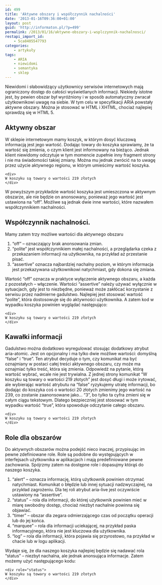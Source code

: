 ```yaml
---
id: 499
title: 'Aktywne obszary i współczynnik nachalności'
date: '2013-01-16T09:36:00+01:00'
layout: post
guid: 'http://informaton.pl/?p=499'
permalink: /2013/01/16/aktywne-obszary-i-wsplczynnik-nachalnosci/
restapi_import_id:
    - 5ca8405547793
categories:
    - artykuły
tags:
    - ARIA
    - niewidomi
    - semantyka
    - sklep
---
```


Niewidomi i słabowidzący użytkownicy serwisów internetowych mają ograniczony dostęp do całości wyświetlanych informacji. Niekiedy istotne jest, by pewien obszar był wyróżniony i w sposób automatyczny zwracał użytkownikowi uwagę na siebie. W tym celu w specyfikacji ARIA powstały aktywne obszary. Można je stosować w HTML i XHTML, chociaż najlepiej sprawdzą się w HTML 5.

## Aktywny obszar

W sklepie internetowym mamy koszyk, w którym dosyć kluczową informacją jest jego wartość. Dodając towary do koszyka sprawiamy, że ta wartość się zmienia, o czym klient jest informowany na bieżąco. Jednak klient niewidomy odczytuje w tym momencie zupełnie inny fragment strony i nie ma świadomości takiej zmiany. Można mu jednak zwrócić na to uwagę przez użycie aktywnego regionu, w którym umieścimy wartość koszyka.

```
<div>
W koszyku są towary o wartości 219 złotych
</div>

```

W powyższym przykładzie wartość koszyka jest umieszczona w aktywnym obszarze, ale nie będzie on anonsowany, ponieważ jego wartość jest ustawiona na “off”. Możliwe są jednak dwie inne wartości, które nazwałem współczynnikiem nachalności.

## Współczynnik nachalności.

Mamy zatem trzy możliwe wartości dla aktywnego obszaru

1. “off” – oznaczający brak anonsowania zmian.
2. “polite” jest współczynnikiem małej nachalności, a przeglądarka czeka z przekazaniem informacji na użytkownika, na przykład aż przestanie pisać.
3. “assertive” oznacza najbardziej nachalny poziom, w którym informacja jest przekazywana użytkownikowi natychmiast, gdy dokona się zmiana.

Wartość “off” oznacza w praktyce wyłączenie aktywnego obszaru, a każda z pozostałych – włączenie. Wartości “assertive” należy używać wyłącznie w sytuacjach, gdy jest to niezbędne, ponieważ może zakłócać korzystanie z serwisu przez nadmierne gadulstwo. Najlepiej jest stosować wartość “polite”, która dostosowuje się do aktywności użytkownika. A zatem kod w wypadku koszyka powinien wyglądać następująco:

```
<div>
W koszyku są towary o wartości 219 złotych
</div>

```

## Kawałki informacji

Gadulstwo można dodatkowo wyregulować stosując dodatkowy atrybut aria-atomic. Jest on opcjonalny i ma tylko dwie możliwe wartości: domyślną “false” i “true”. Ten atrybut decyduje o tym, czy komunikat ma być oznajmiany w postaci całej treści aktywnego obszaru, czy może ma oznajmiać tylko treść, która się zmienia. Odpowiedź na pytanie, którą wartość wybrać, wcale nie jest trywialna. Z jednej strony komunikat “W koszyku są towary o wartości 219 złotych” jest dosyć długi i może irytować, ale wybierając wartość atrybutu na “false” ryzykujemy utratę informacji, bo dodając do koszyka coś o wartości 20 złotych zmienimy jego wartość na 239, co zostanie zaanonsowane jako… “3”, bo tylko ta cyfra zmieni się w całym ciągu tekstowym. Dlatego bezpieczniej jest stosować w tym wypadku wartość “true”, która spowoduje odczytanie całego obszaru.

```
<div>
W koszyku są towary o wartości 219 złotych
</div>

```

## Role dla obszarów

Do aktywnych obszarów można podejść nieco inaczej, przypisując im pewne zdefiniowane role. Role są podobne do występujących w interfejsach użytkownika w aplikacjach i mają predefiniowane pewne zachowania. Spójrzmy zatem na dostępne role i dopasujmy którąś do naszego koszyka.

1. “alert” – oznacza informację, którą użytkownik powinien otrzymać natychmiast. Komunikat o błędzie lub innej sytuacji nadzwyczajnej, na przykład zagrożeniu. Dla tej roli atrybut aria-live jest oczywiście ustawiony na “assertive”.
2. “status” – rola dla informacji, do której użytkownik powinien mieć w miarę swobodny dostęp, chociaż niezbyt nachalnie powinna się objawiać.
3. “timer” – obszar dla zegara odmierzającego czas od początku operacji lub do jej końca.
4. “marquee” – rola dla informacji uciekającej, na przykład paska informacyjnego, która nie jest kluczowa dla użytkownika.
5. “log” – rola dla informacji, która pojawia się przyrostowo, na przykład w chacie lub w logu aplikacji.

Wydaje się, że dla naszego koszyka najlepiej będzie się nadawać rola “status” – niezbyt nachalna, ale jednak anonsująca informacje. Zatem możemy użyć następującego kodu:

```
<div role="status">
W koszyku są towary o wartości 219 złotych
</div>

```